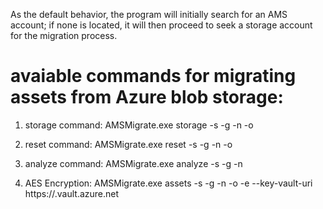 As the default behavior, the program will initially search for an AMS account; if none is located, it will then proceed to seek a storage account for the migration process.

# avaiable commands for migrating assets from Azure blob storage:

1. storage command: AMSMigrate.exe storage -s <subscription> -g <Resource group for the storage account to be migrated> -n <the name of storage account to be migrated> -o <output storage account uri>

2. reset command: AMSMigrate.exe reset -s <subscription> -g <Resource group for the storage account to be migrated> -n <the name of storage account to be migrated> -o <output storage account uri>

3. analyze command: AMSMigrate.exe analyze -s <subscription> -g <Resource group for the storage account to be migrated> -n <the name of storage account to be migrated>

4. AES Encryption: AMSMigrate.exe assets -s <subscription> -g <resource group of media service> -n <the name of storage account to be migrated>  -o <output storage account uri> -e --key-vault-uri https://<your azure key vault name>.vault.azure.net